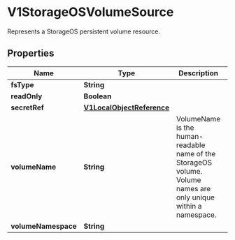 

# V1StorageOSVolumeSource

Represents a StorageOS persistent volume resource.
## Properties

Name | Type | Description | Notes
------------ | ------------- | ------------- | -------------
**fsType** | **String** |  |  [optional]
**readOnly** | **Boolean** |  |  [optional]
**secretRef** | [**V1LocalObjectReference**](V1LocalObjectReference.md) |  |  [optional]
**volumeName** | **String** | VolumeName is the human-readable name of the StorageOS volume.  Volume names are only unique within a namespace. |  [optional]
**volumeNamespace** | **String** |  |  [optional]



